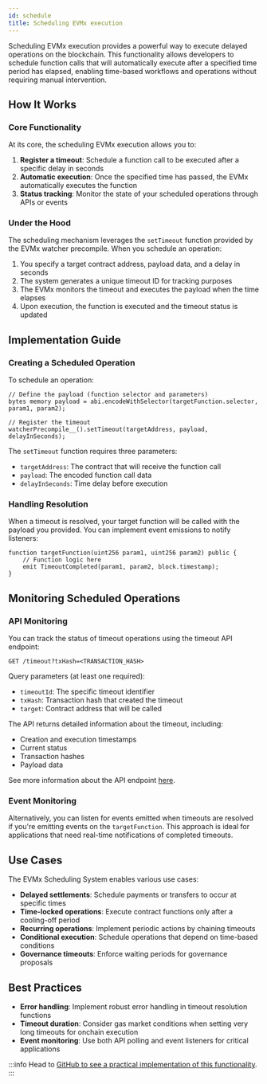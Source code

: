 ```yaml
---
id: schedule
title: Scheduling EVMx execution
---
```


Scheduling EVMx execution provides a powerful way to execute delayed operations on the blockchain. This functionality allows developers to schedule function calls that will automatically execute after a specified time period has elapsed, enabling time-based workflows and operations without requiring manual intervention.

## How It Works

### Core Functionality

At its core, the scheduling EVMx execution allows you to:

1. **Register a timeout**: Schedule a function call to be executed after a specific delay in seconds
2. **Automatic execution**: Once the specified time has passed, the EVMx automatically executes the function
3. **Status tracking**: Monitor the state of your scheduled operations through APIs or events

### Under the Hood

The scheduling mechanism leverages the `setTimeout` function provided by the EVMx watcher precompile. When you schedule an operation:

1. You specify a target contract address, payload data, and a delay in seconds
2. The system generates a unique timeout ID for tracking purposes
3. The EVMx monitors the timeout and executes the payload when the time elapses
4. Upon execution, the function is executed and the timeout status is updated

## Implementation Guide

### Creating a Scheduled Operation

To schedule an operation:

```solidity
// Define the payload (function selector and parameters)
bytes memory payload = abi.encodeWithSelector(targetFunction.selector, param1, param2);

// Register the timeout
watcherPrecompile__().setTimeout(targetAddress, payload, delayInSeconds);
```

The `setTimeout` function requires three parameters:
- `targetAddress`: The contract that will receive the function call
- `payload`: The encoded function call data
- `delayInSeconds`: Time delay before execution

### Handling Resolution

When a timeout is resolved, your target function will be called with the payload you provided. You can implement event emissions to notify listeners:

```solidity
function targetFunction(uint256 param1, uint256 param2) public {
    // Function logic here
    emit TimeoutCompleted(param1, param2, block.timestamp);
}
```

## Monitoring Scheduled Operations

### API Monitoring

You can track the status of timeout operations using the timeout API endpoint:

```
GET /timeout?txHash=<TRANSACTION_HASH>
```

Query parameters (at least one required):
- `timeoutId`: The specific timeout identifier
- `txHash`: Transaction hash that created the timeout
- `target`: Contract address that will be called

The API returns detailed information about the timeout, including:
- Creation and execution timestamps
- Current status
- Transaction hashes
- Payload data

See more information about the API endpoint [here](/api#timeout---timeout-details).

### Event Monitoring

Alternatively, you can listen for events emitted when timeouts are resolved if you're emitting events on the `targetFunction`. This approach is ideal for applications that need real-time notifications of completed timeouts.

## Use Cases

The EVMx Scheduling System enables various use cases:

- **Delayed settlements**: Schedule payments or transfers to occur at specific times
- **Time-locked operations**: Execute contract functions only after a cooling-off period
- **Recurring operations**: Implement periodic actions by chaining timeouts
- **Conditional execution**: Schedule operations that depend on time-based conditions
- **Governance timeouts**: Enforce waiting periods for governance proposals

## Best Practices

- **Error handling**: Implement robust error handling in timeout resolution functions
- **Timeout duration**: Consider gas market conditions when setting very long timeouts for onchain execution
- **Event monitoring**: Use both API polling and event listeners for critical applications

:::info
Head to [GitHub to see a practical implementation of this functionality](https://github.com/SocketDotTech/socket-test-app/blob/master/src/schedule/ScheduleAppGateway.sol).
:::
